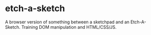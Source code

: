 # etch-a-sketch
A browser version of something between a sketchpad and an Etch-A-Sketch. 
Training DOM manipulation and HTML/CSS/JS.
